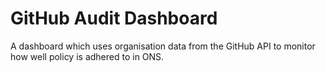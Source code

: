 # GitHub Audit Dashboard
A dashboard which uses organisation data from the GitHub API to monitor how well policy is adhered to in ONS.